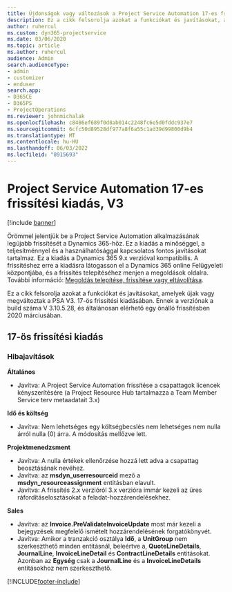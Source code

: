 ```yaml
---
title: Újdonságok vagy változások a Project Service Automation 17-es frissítési kiadásának V3 változatában
description: Ez a cikk felsorolja azokat a funkciókat és javításokat, amelyek elérhetők a Project Service Automation V3. 17-os frissítési kiadásában.
author: ruhercul
ms.custom: dyn365-projectservice
ms.date: 03/06/2020
ms.topic: article
ms.author: ruhercul
audience: Admin
search.audienceType:
- admin
- customizer
- enduser
search.app:
- D365CE
- D365PS
- ProjectOperations
ms.reviewer: johnmichalak
ms.openlocfilehash: c8486ef689f0d8ab014c2248fc6e5d0fddc937e7
ms.sourcegitcommit: 6cfc50d89528df977a8f6a55c1ad39d99800d9b4
ms.translationtype: MT
ms.contentlocale: hu-HU
ms.lasthandoff: 06/03/2022
ms.locfileid: "8915693"
---
```

# <a name="project-service-automation-update-release-17-v3"></a>Project Service Automation 17-es frissítési kiadás, V3

[!include [banner](../includes/psa-now-project-operations.md)]

Örömmel jelentjük be a Project Service Automation alkalmazásának legújabb frissítését a Dynamics 365-höz. Ez a kiadás a minőséggel, a teljesítménnyel és a használhatósággal kapcsolatos fontos javításokat tartalmaz.  Ez a kiadás a Dynamics 365 9.x verzióval kompatibilis. A frissítéshez erre a kiadásra látogasson el a Dynamics 365 online Felügyeleti központjába, és a frissítés telepítéséhez menjen a megoldások oldalra. További információ: [Megoldás telepítése, frissítése vagy eltávolítása](/power-platform/admin/install-remove-preferred-solution).

Ez a cikk felsorolja azokat a funkciókat és javításokat, amelyek újak vagy megváltoztak a PSA V3. 17-ös frissítési kiadásában. Ennek a verziónak a build száma V 3.10.5.28, és általánosan elérhető egy önálló frissítésben 2020 márciusában.


## <a name="update-release-17"></a>17-ös frissítési kiadás

### <a name="bug-fixes"></a>Hibajavítások

**Általános**

- Javítva: A Project Service Automation frissítése a csapattagok licencek kényszerítésére (a Project Resource Hub tartalmazza a Team Member Service terv metaadatait 3.x)
 
**Idő és költség**

- Javítva: Nem lehetséges egy költségbecslés nem lehetséges nem nulla árról nulla (0) árra. A módosítás mellőzve lett.

**Projektmenedzsment**

- Javítva: A nulla értékek ellenőrzése hozzá lett adva a csapattag beosztásának nevéhez.
- Javítva: az **msdyn_userresourceid** mező a **msdyn_resourceassignment** entitásban elavult.
- Javítva: A frissítés 2.x verzióról 3.x verzióra immár kezeli az üres ráfordításelosztásokat a feladat-hozzárendelésekhez.

**Sales**

- Javítva: az **Invoice.PreValidateInvoiceUpdate** most már kezeli a bejegyzések megfelelő ismételt hozzárendelésének forgatókönyvét.
- Javítva: Amikor a tranzakció osztálya **Idő**, a **UnitGroup** nem szerkeszthető minden entitásnál, beleértve a, **QuoteLineDetails**, **JournalLine**, **InvoiceLineDetail** és **ContractLineDetails** entitásokat. Azonban az **Egység** csak a **JournalLine** és a **InvoiceLineDetails** entitásokhoz nem szerkeszthető.




[!INCLUDE[footer-include](../includes/footer-banner.md)]
